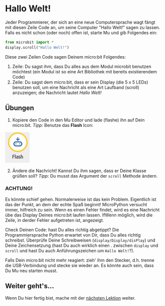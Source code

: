 # Hallo Welt!

Jeder Programmierer, der sich an eine neue Computersprache wagt fängt mit diesen Zeile Code an, um seine Computer "Hallo Welt!" sagen zu lassen. Falls es nicht schon (oder noch) offen ist, starte Mu und gib Folgendes ein:

```python
from microbit import *
display.scroll("Hallo Welt!")
```

Diese zwei Zeilen Code sagen Deinem micro:bit Folgendes:
1. Zeile: Du sagst ihm, dass Du alles aus dem Modul microbit benutzen möchtest (ein Modul ist so eine Art Bibliothek mit bereits existierendem Code)
2. Zeile: Du sagst dem micro:bit, dass er sein Display (die 5 x 5 LEDs) benutzen soll, um eine Nachricht als eine Art Laufband (scroll) anzuzeigen; die Nachricht lautet *Hallo Welt!*

## Übungen

1. Kopiere den Code in den Mu Editor und lade (flashe) ihn auf Dein micro:bit. *Tipp:* Benutze das **Flash** Icon:

![Flash button](../../images/flash_button.png)

2. Ändere die Nachricht! Kannst Du ihm sagen, dass er Deine Klasse grüßen soll? *Tipp:* Du musst das Argument der `scroll` Methode ändern.

### ACHTUNG!

Es könnte schief gehen. Normalerweise ist das kein Problem. Eigentlich ist das der Punkt, an dem der echte Spaß beginnt! MicroPython versucht immer, hilfreich zu sein. Wenn es einen Fehler findet, wird es eine Nachricht übe das Display Deines micro:bit laufen lassen. IfWenn möglich, wird die Zeile, in derder Fehler aufgetreten ist, angezeigt.

Check Deinen Code: hast Du alles richtig abgetippt? Die Programmiersprache Python erwartet von Dir, dass Du alles richtig schreibst. Überprüfe Deine Schreibweisen (`display/Display/disPlay`) und Deine Zeichensetzung (hast Du auch wirklich einen . zwischen `display` und `scroll` und hast Du auch Anführungszeichen um `Hallo Welt!`?).

Falls Dein micro:bit nicht mehr reagiert: zieh' ihm den Stecker, d.h. trenne die USB-Verbindung und stecke sie wieder an. Es könnte auch sein, dass Du Mu neu starten musst.

## Weiter geht's...

Wenn Du hier fertig bist, mache mit der [nächsten Lektion](02_Images.md) weiter.